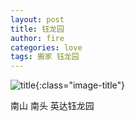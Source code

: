 ```yaml
---
layout: post
title: 钰龙园
author: fire
categories: love 
tags: 搬家 钰龙园
---
```


![title](https://image.sideproject.cn/titlex/title_013.jpg){:class="image-title"}

南山 南头 英达钰龙园